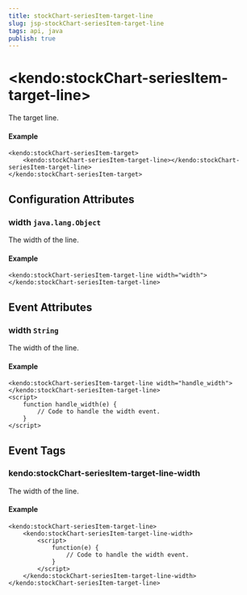```yaml
---
title: stockChart-seriesItem-target-line
slug: jsp-stockChart-seriesItem-target-line
tags: api, java
publish: true
---
```


# \<kendo:stockChart-seriesItem-target-line\>

The target line.

#### Example
    <kendo:stockChart-seriesItem-target>
        <kendo:stockChart-seriesItem-target-line></kendo:stockChart-seriesItem-target-line>
    </kendo:stockChart-seriesItem-target>

## Configuration Attributes

### width `java.lang.Object`

The width of the line.

#### Example
    <kendo:stockChart-seriesItem-target-line width="width">
    </kendo:stockChart-seriesItem-target-line>


## Event Attributes

### width `String`

The width of the line.


#### Example
    <kendo:stockChart-seriesItem-target-line width="handle_width">
    </kendo:stockChart-seriesItem-target-line>
    <script>
        function handle_width(e) {
            // Code to handle the width event.
        }
    </script>

## Event Tags

### kendo:stockChart-seriesItem-target-line-width

The width of the line.


#### Example
    <kendo:stockChart-seriesItem-target-line>
        <kendo:stockChart-seriesItem-target-line-width>
            <script>
                function(e) {
                    // Code to handle the width event.
                }
            </script>
        </kendo:stockChart-seriesItem-target-line-width>
    </kendo:stockChart-seriesItem-target-line>

